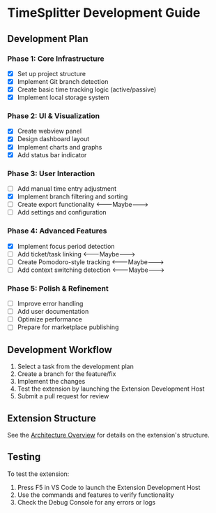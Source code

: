 # TimeSplitter Development Guide

## Development Plan

### Phase 1: Core Infrastructure

- [x] Set up project structure
- [x] Implement Git branch detection
- [x] Create basic time tracking logic (active/passive)
- [x] Implement local storage system

### Phase 2: UI & Visualization

- [x] Create webview panel
- [x] Design dashboard layout
- [x] Implement charts and graphs
- [x] Add status bar indicator

### Phase 3: User Interaction

- [ ] Add manual time entry adjustment
- [x] Implement branch filtering and sorting
- [ ] Create export functionality <---Maybe--->
- [ ] Add settings and configuration

### Phase 4: Advanced Features

- [x] Implement focus period detection
- [ ] Add ticket/task linking <---Maybe--->
- [ ] Create Pomodoro-style tracking <---Maybe--->
- [ ] Add context switching detection <---Maybe--->

### Phase 5: Polish & Refinement

- [ ] Improve error handling
- [ ] Add user documentation
- [ ] Optimize performance
- [ ] Prepare for marketplace publishing

## Development Workflow

1. Select a task from the development plan
2. Create a branch for the feature/fix
3. Implement the changes
4. Test the extension by launching the Extension Development Host
5. Submit a pull request for review

## Extension Structure

See the [Architecture Overview](architecture.md) for details on the extension's structure.

## Testing

To test the extension:

1. Press F5 in VS Code to launch the Extension Development Host
2. Use the commands and features to verify functionality
3. Check the Debug Console for any errors or logs
